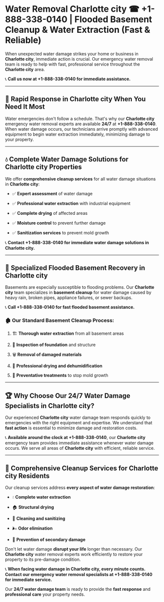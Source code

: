 # Water Removal Charlotte city ☎ +1-888-338-0140 | Flooded Basement Cleanup & Water Extraction (Fast & Reliable)

When unexpected water damage strikes your home or business in **Charlotte city**, immediate action is crucial. Our emergency water removal team is ready to help with fast, professional service throughout the **Charlotte city** area. 

📞 **Call us now at +1-888-338-0140 for immediate assistance.**
---
## 🚀 Rapid Response in Charlotte city When You Need It Most
Water emergencies don't follow a schedule. That's why our **Charlotte city** emergency water removal experts are available **24/7** at **+1-888-338-0140**. When water damage occurs, our technicians arrive promptly with advanced equipment to begin water extraction immediately, minimizing damage to your property.
---
## 💧 Complete Water Damage Solutions for Charlotte city Properties
We offer **comprehensive cleanup services** for all water damage situations in **Charlotte city**:
- ✅ **Expert assessment** of water damage  
- ✅ **Professional water extraction** with industrial equipment  
- ✅ **Complete drying** of affected areas  
- ✅ **Moisture control** to prevent further damage  
- ✅ **Sanitization services** to prevent mold growth  
📞 **Contact +1-888-338-0140 for immediate water damage solutions in Charlotte city.**
---
## 🌊 Specialized Flooded Basement Recovery in Charlotte city
Basements are especially susceptible to flooding problems. Our **Charlotte city** team specializes in **basement cleanup** for water damage caused by heavy rain, broken pipes, appliance failures, or sewer backups. 
📞 **Call +1-888-338-0140 for fast flooded basement assistance.**
### 🏚️ Our Standard Basement Cleanup Process:
1. 🏗️ **Thorough water extraction** from all basement areas  
2. 🔎 **Inspection of foundation** and structure  
3. 🗑️ **Removal of damaged materials**  
4. 💨 **Professional drying and dehumidification**  
5. 🚫 **Preventative treatments** to stop mold growth  
---
## 🏆 Why Choose Our 24/7 Water Damage Specialists in Charlotte city?
Our experienced **Charlotte city** water damage team responds quickly to emergencies with the right equipment and expertise. We understand that **fast action** is essential to minimize damage and restoration costs.
📞 **Available around the clock at +1-888-338-0140**, our **Charlotte city** emergency team provides immediate assistance whenever water damage occurs. We serve all areas of **Charlotte city** with efficient, reliable service.
---
## 🧹 Comprehensive Cleanup Services for Charlotte city Residents
Our cleanup services address **every aspect of water damage restoration**:
- 💧 **Complete water extraction**  
- 🏠 **Structural drying**  
- 🧼 **Cleaning and sanitizing**  
- 🌬️ **Odor elimination**  
- 🚫 **Prevention of secondary damage**  
Don't let water damage **disrupt your life** longer than necessary. Our **Charlotte city** water removal experts work efficiently to restore your property to its pre-damage condition.
📞 **When facing water damage in Charlotte city, every minute counts. Contact our emergency water removal specialists at +1-888-338-0140 for immediate service.**
Our **24/7 water damage team** is ready to provide the **fast response** and **professional care** your property needs.

